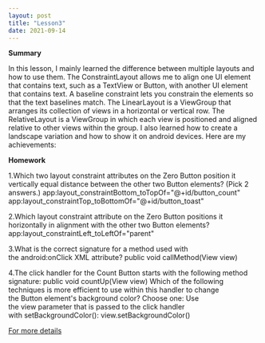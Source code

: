 ```yaml
---
layout: post
title: "Lesson3"
date: 2021-09-14
---
```

**Summary**

In this lesson, I mainly learned the difference between multiple layouts and how to use them.
The ConstraintLayout allows me to  align one UI element that contains text, such as a TextView or Button, with another UI element that contains text. A baseline constraint lets you constrain the elements so that the text baselines match.
The LinearLayout is a ViewGroup that arranges its collection of views in a horizontal or vertical row.
The RelativeLayout is a ViewGroup in which each view is positioned and aligned relative to other views within the group.
I also learned  how to create a landscape variation and how to show it on android devices.
Here are my achievements:


**Homework**





1.Which two layout constraint attributes on the Zero Button position it vertically equal distance between the other two Button elements? (Pick 2 answers.)
app:layout_constraintBottom_toTopOf="@+id/button_count"
app:layout_constraintTop_toBottomOf="@+id/button_toast"

2.Which layout constraint attribute on the Zero Button positions it horizontally in alignment with the other two Button elements?
app:layout_constraintLeft_toLeftOf="parent"

3.What is the correct signature for a method used with the android:onClick XML attribute?
public void callMethod(View view)

4.The click handler for the Count Button starts with the following method signature:
public void countUp(View view)
Which of the following techniques is more efficient to use within this handler to change the Button element's background color? Choose one:
Use the view parameter that is passed to the click handler with setBackgroundColor(): view.setBackgroundColor()

[For more details](https://github.com/ColeFang/NeuCS5520_projects/blob/ph-pages/documents/lesson1.3.doc?raw=true)
